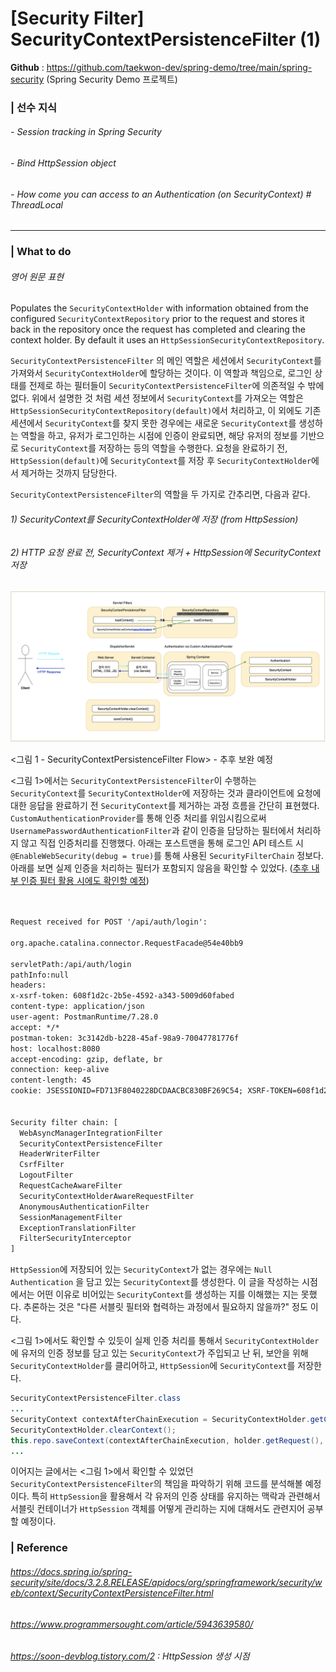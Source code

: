 # [Security Filter] SecurityContextPersistenceFilter (1)

**Github** :  https://github.com/taekwon-dev/spring-demo/tree/main/spring-security  (Spring Security Demo 프로젝트)

### | 선수 지식 

###### - Session tracking in Spring Security

###### - Bind HttpSession object 

###### - How come you can access to an Authentication (on SecurityContext) # ThreadLocal 

___

### | What to do 

###### 영어 원문 표현 

Populates the `SecurityContextHolder` with information obtained from the configured `SecurityContextRepository` prior to the request and stores it back in the repository once the request has completed and clearing the context holder. By default it uses an `HttpSessionSecurityContextRepository`. 

`SecurityContextPersistenceFilter` 의 메인 역할은 세션에서 `SecurityContext`를 가져와서 `SecurityContextHolder`에 할당하는 것이다. 이 역할과 책임으로, 로그인 상태를 전제로 하는 필터들이 `SecurityContextPersistenceFilter`에 의존적일 수 밖에 없다. 위에서 설명한 것 처럼 세션 정보에서 `SecurityContext`를 가져오는 역할은 `HttpSessionSecurityContextRepository(default)`에서 처리하고, 이 외에도 기존 세션에서 `SecurityContext`를 찾지 못한 경우에는 새로운 `SecurityContext`를 생성하는 역할을 하고, 유저가 로그인하는 시점에 인증이 완료되면, 해당 유저의 정보를 기반으로 `SecurityContext`를 저장하는 등의 역할을 수행한다. 요청을 완료하기 전, `HttpSession(default)`에 `SecurityContext`를 저장 후 `SecurityContextHolder`에서 제거하는 것까지 담당한다. 

`SecurityContextPersistenceFilter`의 역할을 두 가지로 간추리면, 다음과 같다. 

###### 1) SecurityContext를 SecurityContextHolder에 저장 (from HttpSession)

###### 2) HTTP 요청 완료 전, SecurityContext 제거 + HttpSession에 SecurityContext 저장

![image-20210727203326960](../imgs/filters-persistence-1.png)

<그림 1 - SecurityContextPersistenceFilter Flow>  - 추후 보완 예정

<그림 1>에서는 `SecurityContextPersistenceFilter`이 수행하는 `SecurityContext`를 `SecurityContextHolder`에 저장하는 것과 클라이언트에 요청에 대한 응답을 완료하기 전 `SecurityContext`를 제거하는 과정 흐름을 간단히 표현했다. `CustomAuthenticationProvider`를 통해 인증 처리를 위임시킴으로써 `UsernamePasswordAuthenticationFilter`과 같이 인증을 담당하는 필터에서 처리하지 않고 직접 인증처리를 진행했다. 아래는 포스트맨을 통해 로그인 API 테스트 시 `@EnableWebSecurity(debug = true)`를 통해 사용된 `SecurityFilterChain` 정보다. 아래를 보면 실제 인증을 처리하는 필터가 포함되지 않음을 확인할 수 있었다. (<u>추후 내부 인증 필터 활용 시에도 확인할 예정</u>)

```tex


Request received for POST '/api/auth/login':

org.apache.catalina.connector.RequestFacade@54e40bb9

servletPath:/api/auth/login
pathInfo:null
headers: 
x-xsrf-token: 608f1d2c-2b5e-4592-a343-5009d60fabed
content-type: application/json
user-agent: PostmanRuntime/7.28.0
accept: */*
postman-token: 3c3142db-b228-45af-98a9-70047781776f
host: localhost:8080
accept-encoding: gzip, deflate, br
connection: keep-alive
content-length: 45
cookie: JSESSIONID=FD713F8040228DCDAACBC830BF269C54; XSRF-TOKEN=608f1d2c-2b5e-4592-a343-5009d60fabed


Security filter chain: [
  WebAsyncManagerIntegrationFilter
  SecurityContextPersistenceFilter
  HeaderWriterFilter
  CsrfFilter
  LogoutFilter
  RequestCacheAwareFilter
  SecurityContextHolderAwareRequestFilter
  AnonymousAuthenticationFilter
  SessionManagementFilter
  ExceptionTranslationFilter
  FilterSecurityInterceptor
]
```

`HttpSession`에 저장되어 있는 `SecurityContext`가 없는 경우에는 `Null Authentication` 을 담고 있는 `SecurityContext`를 생성한다. 이 글을 작성하는 시점에서는 어떤 이유로 비어있는 `SecurityContext`를 생성하는 지를 이해했는 지는 못했다. 추론하는 것은 "다른 서블릿 필터와 협력하는 과정에서 필요하지 않을까?" 정도 이다. 

<그림 1>에서도 확인할 수 있듯이 실제 인증 처리를 통해서 `SecurityContextHolder`에 유저의 인증 정보를 담고 있는 `SecurityContext`가 주입되고 난 뒤, 보안을 위해 `SecurityContextHolder`를 클리어하고, `HttpSession`에 `SecurityContext`를 저장한다. 

```java
SecurityContextPersistenceFilter.class
...
SecurityContext contextAfterChainExecution = SecurityContextHolder.getContext();
SecurityContextHolder.clearContext();
this.repo.saveContext(contextAfterChainExecution, holder.getRequest(), holder.getResponse());
...
```

이어지는 글에서는 <그림 1>에서 확인할 수 있었던 `SecurityContextPersistenceFilter`의 책임을 파악하기 위해 코드를 분석해볼 예정이다. 특히 `HttpSession`을 활용해서 각 유저의 인증 상태를 유지하는 맥락과 관련해서 서블릿 컨테이너가 `HttpSession` 객체를 어떻게 관리하는 지에 대해서도 관련지어 공부할 예정이다.

### | Reference

###### https://docs.spring.io/spring-security/site/docs/3.2.8.RELEASE/apidocs/org/springframework/security/web/context/SecurityContextPersistenceFilter.html

###### https://www.programmersought.com/article/5943639580/

###### https://soon-devblog.tistory.com/2 : HttpSession 생성 시점

